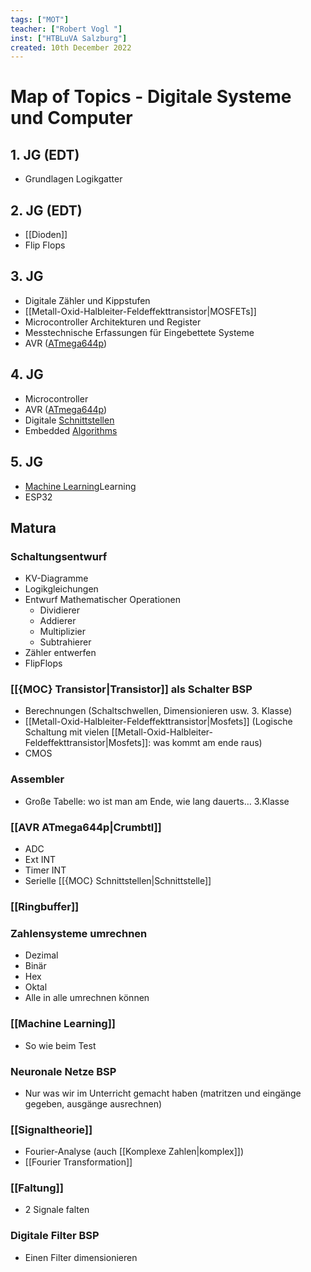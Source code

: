 ```yaml
---
tags: ["MOT"]
teacher: ["Robert Vogl "]
inst: ["HTBLuVA Salzburg"]
created: 10th December 2022
---
```

# Map of Topics - Digitale Systeme und Computer
## 1. JG (EDT)
- Grundlagen Logikgatter

## 2. JG (EDT)
- [[Dioden]] 
- Flip Flops

## 3. JG
- Digitale Zähler und Kippstufen
- [[Metall-Oxid-Halbleiter-Feldeffekttransistor|MOSFETs]]
- Microcontroller Architekturen und Register
- Messtechnische Erfassungen für Eingebettete Systeme 
- AVR ([ATmega644p](AVR%20ATmega644p.md))

## 4. JG
- Microcontroller
- AVR ([ATmega644p](AVR%20ATmega644p.md))
- Digitale [Schnittstellen]({MOC}%20Schnittstellen.md)
- Embedded [Algorithms](../Software-Entwicklung/ds-algo/{MOC}%20Algorithms.md)

## 5. JG
- [Machine Learning](Machine%20Learning/Machine%20Learning.md)Learning 
- ESP32

## Matura 
### Schaltungsentwurf
- KV-Diagramme
- Logikgleichungen
- Entwurf Mathematischer Operationen
	- Dividierer
	- Addierer
	- Multiplizier
	- Subtrahierer
- Zähler entwerfen
- FlipFlops

### [[{MOC} Transistor|Transistor]] als Schalter BSP
- Berechnungen (Schaltschwellen, Dimensionieren usw. 3. Klasse)
- [[Metall-Oxid-Halbleiter-Feldeffekttransistor|Mosfets]] (Logische Schaltung mit vielen [[Metall-Oxid-Halbleiter-Feldeffekttransistor|Mosfets]]: was kommt am ende raus)
- CMOS
### Assembler
- Große Tabelle: wo ist man am Ende, wie lang dauerts… 3.Klasse
### [[AVR ATmega644p|Crumbtl]] 
- ADC
- Ext INT
- Timer INT
- Serielle [[{MOC} Schnittstellen|Schnittstelle]]
### [[Ringbuffer]]
### Zahlensysteme umrechnen
- Dezimal
- Binär
- Hex
- Oktal
- Alle in alle umrechnen können
### [[Machine Learning]]
- So wie beim Test
### Neuronale Netze BSP
- Nur was wir im Unterricht gemacht haben (matritzen und eingänge gegeben, ausgänge ausrechnen)
### [[Signaltheorie]]
- Fourier-Analyse (auch [[Komplexe Zahlen|komplex]])
- [[Fourier Transformation]]
### [[Faltung]]
- 2 Signale falten
### Digitale Filter BSP
- Einen Filter dimensionieren 